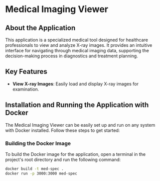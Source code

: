 # Medical Imaging Viewer



## About the Application

This application is a specialized medical tool designed for healthcare professionals to view and analyze X-ray images. It provides an intuitive interface for navigating through medical imaging data, supporting the decision-making process in diagnostics and treatment planning.

## Key Features

- **View X-ray Images**: Easily load and display X-ray images for examination.

## Installation and Running the Application with Docker

The Medical Imaging Viewer can be easily set up and run on any system with Docker installed. Follow these steps to get started:

### Building the Docker Image

To build the Docker image for the application, open a terminal in the project's root directory and run the following command:

```bash
docker build -t med-spec .
docker run -p 3000:3000 med-spec
